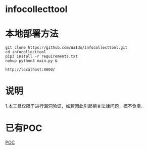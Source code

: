 # infocollecttool

# 本地部署方法

    git clone https://github.com/WaIdo/infocollecttool.git
    cd infocollecttool
    pip3 install -r requirements.txt
    nohup python3 main.py &

    http://localhost:8000/

# 说明
1.本工具仅限于进行漏洞验证，如若因此引起相关法律问题，概不负责。

# 已有POC
[POC](./poc.md)



